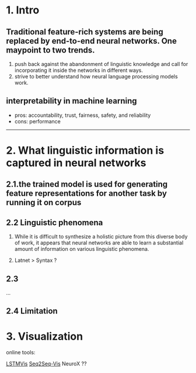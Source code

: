 # 1. Intro
## Traditional feature-rich systems are being replaced by end-to-end neural networks. One maypoint to two trends.

1. push back against the abandonment of linguistic knowledge and call for incorporating it inside the networks in different ways.
2. strive to better understand how neural language processing models work.


## interpretability in machine learning

- pros: accountability, trust, fairness, safety, and reliability
- cons: performance

--------

# 2. What linguistic information is captured in neural networks
## 2.1.the trained model is used for generating feature representations for another task by running it on corpus

## 2.2 Linguistic phenomena

1. While it is difficult to synthesize a holistic picture from this diverse body of work, it appears that neural networks are able to learn a substantial amount of information on various linguistic phenomena.

2. Latnet > Syntax ?

## 2.3

...

## 2.4 Limitation

# 3. Visualization

online tools:

[LSTMVis](http://lstm.seas.harvard.edu/)
[Seq2Seq-Vis](https://seq2seq-vis.io/)
NeuroX ??

